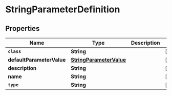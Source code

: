 

# StringParameterDefinition


## Properties

Name | Type | Description | Notes
------------ | ------------- | ------------- | -------------
**`class`** | **String** |  |  [optional]
**defaultParameterValue** | [**StringParameterValue**](StringParameterValue.md) |  |  [optional]
**description** | **String** |  |  [optional]
**name** | **String** |  |  [optional]
**`type`** | **String** |  |  [optional]



